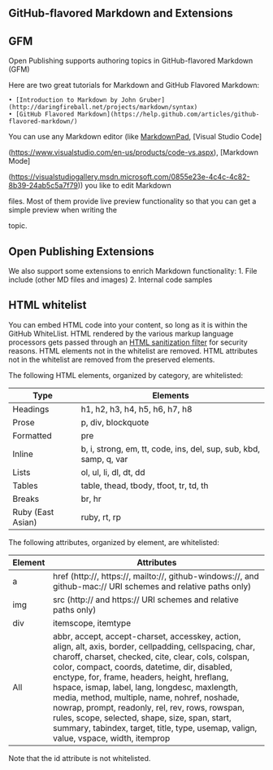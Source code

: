 ## GitHub-flavored Markdown and Extensions

## GFM ##
Open Publishing supports authoring topics in GitHub-flavored Markdown (GFM)

Here are two great tutorials for Markdown and GitHub Flavored Markdown:

	• [Introduction to Markdown by John Gruber](http://daringfireball.net/projects/markdown/syntax)
	• [GitHub Flavored Markdown](https://help.github.com/articles/github-flavored-markdown/)

You can use any Markdown editor (like [MarkdownPad](http://markdownpad.com/), [Visual Studio Code]

(https://www.visualstudio.com/en-us/products/code-vs.aspx), [Markdown Mode]

(https://visualstudiogallery.msdn.microsoft.com/0855e23e-4c4c-4c82-8b39-24ab5c5a7f79)) you like to edit Markdown 

files. Most of them provide live preview functionality so that you can get a simple preview when writing the 

topic.

## Open Publishing Extensions ##
We also support some extensions to enrich Markdown functionality:
	1. File include (other MD files and images)
	2. Internal code samples

## HTML whitelist ##

You can embed HTML code into your content, so long as it is within the GitHub WhiteLlist. HTML rendered by the various markup language processors gets passed through an [HTML sanitization filter](https://github.com/jch/html-pipeline/blob/master/lib/html/pipeline/sanitization_filter.rb) for security reasons. HTML elements not in the whitelist are removed. HTML attributes not in the whitelist are removed from the preserved elements.

The following HTML elements, organized by category, are whitelisted:

Type  |Elements  
---------|---------
Headings     |  h1, h2, h3, h4, h5, h6, h7, h8       
Prose     |  p, div, blockquote       
Formatted     |   pre      
Inline     |     b, i, strong, em, tt, code, ins, del, sup, sub, kbd, samp, q, var    
Lists     |   ol, ul, li, dl, dt, dd      
Tables     | table, thead, tbody, tfoot, tr, td, th        
Breaks     |   br, hr      
Ruby (East Asian)     |   ruby, rt, rp      

The following attributes, organized by element, are whitelisted:

Element  |Attributes  
---------|---------
a     |      href (http://, https://, mailto://, github-windows://, and github-mac:// URI schemes and relative paths only)   
img     |     src (http:// and https:// URI schemes and relative paths only)    
div     |     itemscope, itemtype    
All     |     abbr, accept, accept-charset, accesskey, action, align, alt, axis, border, cellpadding, cellspacing, char, charoff, charset, checked, cite, clear, cols, colspan, color, compact, coords, datetime, dir, disabled, enctype, for, frame, headers, height, hreflang, hspace, ismap, label, lang, longdesc, maxlength, media, method, multiple, name, nohref, noshade, nowrap, prompt, readonly, rel, rev, rows, rowspan, rules, scope, selected, shape, size, span, start, summary, tabindex, target, title, type, usemap, valign, value, vspace, width, itemprop    

  
Note that the id attribute is not whitelisted.
